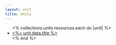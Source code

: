 ```yaml
---
layout: unit
title: Units
---
```


<ul>
  <% collections.units.resources.each do |unit| %>
    <li>
      <a href="<%= unit.relative_url %>"><%= unit.data.title %></a>
    </li>
  <% end %>
</ul>
